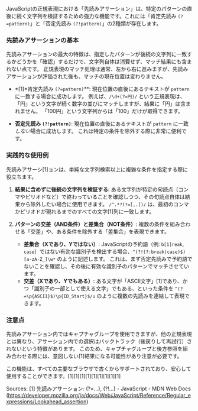 JavaScriptの正規表現における「先読みアサーション」は、特定のパターンの直後に続く文字列を検証するための強力な機能です。これには「肯定先読み `(?=pattern)`」と「否定先読み `(?!pattern)`」の2種類が存在します。

### 先読みアサーションの基本

先読みアサーションの最大の特徴は、指定したパターンが後続の文字列に一致するかどうかを「確認」するだけで、文字列自体は消費せず、マッチ結果にも含まれない点です。 正規表現のマッチ処理は通常、左から右に進みますが、先読みアサーションが評価された後も、マッチの現在位置は変わりません。

*   *[1]*肯定先読み `(?=pattern)`**: 現在位置の直後にあるテキストが `pattern` に一致する場合に成功します。 例えば、`/\d+(?=円)/` という正規表現は、「円」という文字が続く数字の並びにマッチしますが、結果に「円」は含まれません。 「100円」という文字列からは「100」だけが取得できます。

*   **否定先読み `(?!pattern)`**: 現在位置の直後にあるテキストが `pattern` に一致*しない*場合に成功します。 これは特定の条件を除外する際に非常に便利です。

### 実践的な使用例

先読みアサーシ[1]ョンは、単純な文字列検索以上に複雑な条件を指定する際に役立ちます。

1.  **結果に含めずに後続の文字列を検証する**:
    ある文字列が特定の句読点（コンマやピリオドなど）で終わっていることを確認しつつ、その句読点自体は結果から除外したい場合に使用できます。 `/^.*?(?=[,.])/` は、最初のコンマかピリオドが現れるまでのすべての文字[1]列に一致します。

2.  **パターンの交差（AND条件）と差集合（NOT条件）**:
    複数の条件を組み合わせる「交差」や、ある条件を除外する「差集合」を表現できます。
    *   **差集合（Xであり、Yではない）**: JavaScriptの予約語（例: `b[1]reak`, `case`）ではない有効な識別子を検出する場合、`^(?!(?:break|case)$)[a-zA-Z_]\w*` のように記述します。 これは、まず否定先読みで予約語でないことを確認し、その後に有効な識別子のパターンでマッチさせています。
    *   **交差（Xであり、Yでもある）**: ある文字が「ASCII文字」[1]であり、かつ「識別子の一部として使える文字」でもある、といった条件を `^(?=\p{ASCII}$)\p{ID_Start}$/u` のように複数の先読みを連結して表現できます。

### 注意点

先読みアサーション内ではキャプチャグループを使用できますが、他の正規表現とは異なり、アサーション内での選択はバックトラック（後戻りして再試行）されないという特徴があります。 このため、キャプチャグループと後方参照を組み合わせる際には、意図しない[1]結果になる可能性があり注意が必要です。

この機能は、すべての主要なブラウザで古くからサポートされており、安心して使用することができます。[1][1][1][1][1][1][1][1][1]

Sources:
[1] 先読みアサーション: (?=...), (?!...) - JavaScript - MDN Web Docs (https://developer.mozilla.org/ja/docs/Web/JavaScript/Reference/Regular_expressions/Lookahead_assertion)